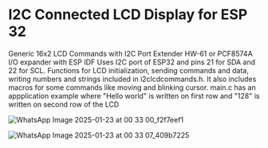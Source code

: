  # I2C Connected LCD Display for ESP 32
Generic 16x2 LCD Commands with I2C Port Extender HW-61 or PCF8574A I/O expander with  ESP IDF
Uses I2C port of ESP32 and pins 21 for SDA and 22 for SCL. 
Functions for LCD initialization, sending commands and data, writing numbers and strings included in i2clcdcommands.h. It also includes macros for some commands like moving and blinking cursor.
main.c has an appplication example where "Hello world" is written on first row and "128" is written on second row of the LCD

![WhatsApp Image 2025-01-23 at 00 33 00_f2f7eef1](https://github.com/user-attachments/assets/8ac7a0be-31df-4499-8a23-6e62d0a0e571)

![WhatsApp Image 2025-01-23 at 00 33 07_409b7225](https://github.com/user-attachments/assets/9e351048-818f-4795-9644-380a7caf8a32)

